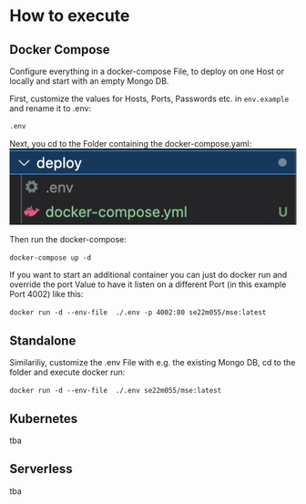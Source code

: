 # How to execute

## Docker Compose

Configure everything in a docker-compose File, to deploy on one Host or locally and start with an empty Mongo DB.

First, customize the values for Hosts, Ports, Passwords etc. in `env.example` and rename it to .env:

```bash
.env
```

Next, you cd to the Folder containing the docker-compose.yaml:
![image info](./deploy.jpg)

Then run the docker-compose:

``` docker-compose up -d ```

If you want to start an additional container you can just do docker run and override the port Value to have it listen on a different Port (in this example Port 4002) like this:

``` docker run -d --env-file  ./.env -p 4002:80 se22m055/mse:latest ```

## Standalone

Similariliy, customize the .env File with e.g. the existing Mongo DB, cd to the folder and execute docker run:

``` docker run -d --env-file  ./.env se22m055/mse:latest ```

## Kubernetes

tba

## Serverless

tba
